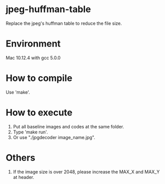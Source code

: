 # jpeg-huffman-table
Replace the jpeg's huffman table to reduce the file size.

# Environment
Mac 10.12.4 with gcc 5.0.0

# How to compile
Use 'make'.

# How to execute
1. Put all baseline images and codes at the same folder.
2. Type 'make run'.
3. Or  use "./jpgdecoder image_name.jpg".

# Others
1. If the image size is over 2048, please increase the MAX_X
and MAX_Y at header.
